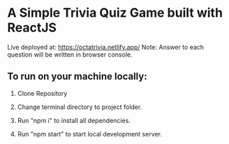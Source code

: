 # A Simple Trivia Quiz Game built with ReactJS

Live deployed at: https://octatrivia.netlify.app/
Note: Answer to each question will be written in browser console.

## To run on your machine locally:

1. Clone Repository

2. Change terminal directory to project folder.

3. Run "npm i" to install all dependencies.

4. Run "npm start" to start local development server.